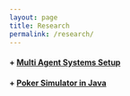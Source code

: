 ```yaml
---
layout: page
title: Research
permalink: /research/
---
```

#### + [Multi Agent Systems Setup](/multiagentsystems/2018/04/21/Multi-Agent-Systems-Setup)
#### + [Poker Simulator in Java](multiagentsystems/2018/11/05/Poker-Simulator)
